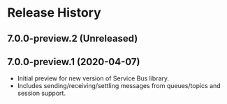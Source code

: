 # Release History

## 7.0.0-preview.2 (Unreleased)


## 7.0.0-preview.1 (2020-04-07)
- Initial preview for new version of Service Bus library.
- Includes sending/receiving/settling messages from queues/topics and session support.
